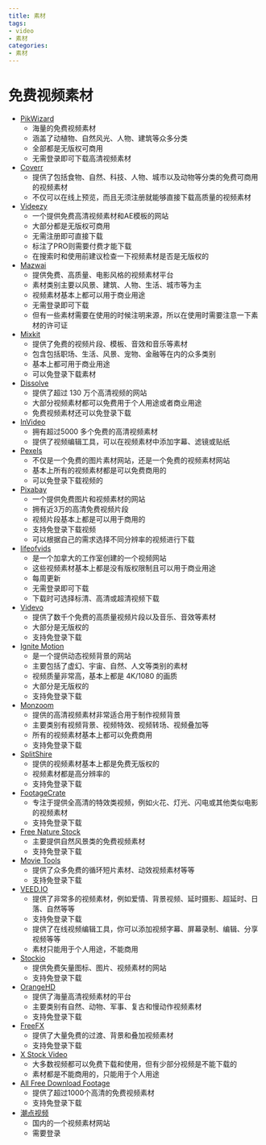 ```yaml
---
title: 素材
tags:
- video
- 素材
categories:
- 素材
---
```

# 免费视频素材
- [PikWizard](https://pikwizard.com/video/)
	- 海量的免费视频素材	
	- 涵盖了动植物、自然风光、人物、建筑等众多分类
	- 全部都是无版权可商用
	- 无需登录即可下载高清视频素材
- [Coverr](https://coverr.co/)
	- 提供了包括食物、自然、科技、人物、城市以及动物等分类的免费可商用的视频素材
	- 不仅可以在线上预览，而且无须注册就能够直接下载高质量的视频素材
- [Videezy](https://www.videezy.com/)
	- 一个提供免费高清视频素材和AE模板的网站
	- 大部分都是无版权可商用
	- 无需注册即可直接下载
	- 标注了PRO则需要付费才能下载
	- 在搜索时和使用前建议检查一下视频素材是否是无版权的
- [Mazwai](https://mazwai.com/)
	- 提供免费、高质量、电影风格的视频素材平台
	- 素材类别主要以风景、建筑、人物、生活、城市等为主
	- 视频素材基本上都可以用于商业用途
	- 无需登录即可下载
	- 但有一些素材需要在使用的时候注明来源，所以在使用时需要注意一下素材的许可证
- [Mixkit](https://mixkit.co/)
	- 提供了免费的视频片段、模板、音效和音乐等素材
	- 包含包括职场、生活、风景、宠物、金融等在内的众多类别
	- 基本上都可用于商业用途
	- 可以免登录下载素材
- [Dissolve](https://dissolve.com/creators/content)
	- 提供了超过 130 万个高清视频的网站
	- 大部分视频素材都可以免费用于个人用途或者商业用途
	- 免费视频素材还可以免登录下载
- [InVideo](https://invideo.io/)
	- 拥有超过5000 多个免费的高清视频素材
	- 提供了视频编辑工具，可以在视频素材中添加字幕、滤镜或贴纸
- [Pexels](https://www.pexels.com/zh-cn/videos/)
	- 不仅是一个免费的图片素材网站，还是一个免费的视频素材网站
	- 基本上所有的视频素材都是可以免费商用的
	- 可以免登录下载视频的
- [Pixabay](https://pixabay.com/zh/videos/search/)
	- 一个提供免费图片和视频素材的网站
	- 拥有近3万的高清免费视频片段
	- 视频片段基本上都是可以用于商用的
	- 支持免登录下载视频
	- 可以根据自己的需求选择不同分辨率的视频进行下载
- [lifeofvids](https://lifeofvids.com/all/)
	- 是一个加拿大的工作室创建的一个视频网站
	- 这些视频素材基本上都是没有版权限制且可以用于商业用途
	- 每周更新
	- 无需登录即可下载
	- 下载时可选择标清、高清或超清视频下载
- [Videvo](https://www.videvo.net/)
	- 提供了数千个免费的高质量视频片段以及音乐、音效等素材
	- 大部分是无版权的
	- 支持免登录下载
- [Ignite Motion](https://www.ignitemotion.com/)
	- 是一个提供动态视频背景的网站
	- 主要包括了虚幻、宇宙、自然、人文等类别的素材
	- 视频质量非常高，基本上都是 4K/1080 的画质
	- 大部分是无版权的
	- 支持免登录下载
- [Monzoom](https://www.monzoom.com/)
	- 提供的高清视频素材非常适合用于制作视频背景
	- 主要类别有视频背景、视频特效、视频转场、视频叠加等
	- 所有的视频素材基本上都可以免费商用
	- 支持免登录下载
- [SplitShire](https://www.splitshire.com/category/video/)
	- 提供的视频素材基本上都是免费无版权的
	- 视频素材都是高分辨率的
	- 支持免登录下载
- [FootageCrate](https://footagecrate.com/)
	- 专注于提供全高清的特效类视频，例如火花、灯光、闪电或其他类似电影的视频素材
	- 支持免登录下载
- [Free Nature Stock](https://freenaturestock.com/videos/)
	- 主要提供自然风景类的免费视频素材
	- 支持免登录下载
- [Movie Tools](https://movietools.info/)
	- 提供了众多免费的循环短片素材、动效视频素材等等
	- 支持免登录下载
- [VEED.IO](https://www.veed.io/videos)
	- 提供了非常多的视频素材，例如爱情、背景视频、延时摄影、超延时、日落、自然等等
	- 支持免登录下载
	- 提供了在线视频编辑工具，你可以添加视频字幕、屏幕录制、编辑、分享视频等等
	- 素材只能用于个人用途，不能商用
- [Stockio](https://www.stockio.com/free-videos/)
	- 提供免费矢量图标、图片、视频素材的网站
	- 支持免登录下载
- [OrangeHD](https://www.orangehd.com/)
	- 提供了海量高清视频素材的平台
	- 主要类别有自然、动物、军事、复古和慢动作视频素材
	- 支持免登录下载
- [FreeFX](https://www.freefx.net/)
	- 提供了大量免费的过渡、背景和叠加视频素材
	- 支持免登录下载
- [X Stock Video](https://www.xstockvideo.com/)
	- 大多数视频都可以免费下载和使用，但有少部分视频是不能下载的
	- 素材都是不能商用的，只能用于个人用途
- [All Free Download Footage](https://all-free-download.com/free-footage/)
	- 提供了超过1000个高清的免费视频素材
	- 支持免登录下载
- [潮点视频](https://shipin520.com/)
	- 国内的一个视频素材网站
	- 需要登录

	
	
	
	
	
	
	